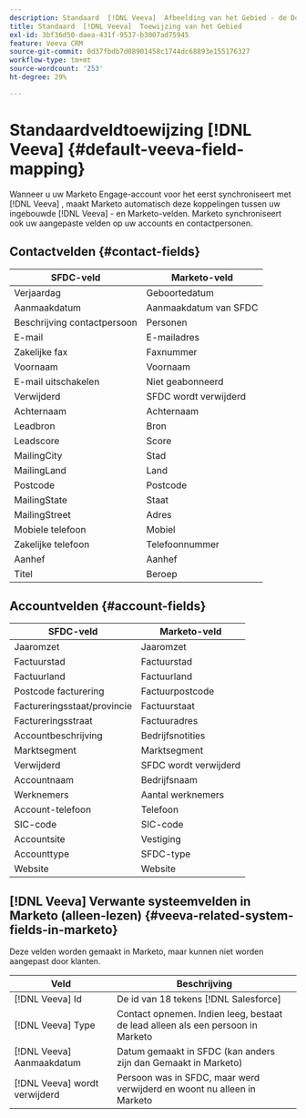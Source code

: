 ```yaml
---
description: Standaard  [!DNL Veeva]  Afbeelding van het Gebied - de Documenten van Marketo - de Documentatie van het Product
title: Standaard  [!DNL Veeva]  Toewijzing van het Gebied
exl-id: 3bf36d50-daea-431f-9537-b3007ad75945
feature: Veeva CRM
source-git-commit: 0d37fbdb7d08901458c1744dc68893e155176327
workflow-type: tm+mt
source-wordcount: '253'
ht-degree: 29%

---
```


# Standaardveldtoewijzing [!DNL Veeva] {#default-veeva-field-mapping}

Wanneer u uw Marketo Engage-account voor het eerst synchroniseert met [!DNL Veeva] , maakt Marketo automatisch deze koppelingen tussen uw ingebouwde [!DNL Veeva] - en Marketo-velden. Marketo synchroniseert ook uw aangepaste velden op uw accounts en contactpersonen.

## Contactvelden {#contact-fields}

<table>
  <colgroup>
    <col/>
    <col/>
  </colgroup>
  <thead>
    <tr>
      <th>SFDC-veld</th>
      <th>Marketo-veld</th>
    </tr>
  </thead>
  <tbody>
    <tr>
      <td>Verjaardag</td>
      <td>Geboortedatum</td>
    </tr>
    <tr>
      <td>Aanmaakdatum</td>
      <td>Aanmaakdatum van SFDC</td>
    </tr>
    <tr>
      <td>Beschrijving contactpersoon</td>
      <td>Personen</td>
    </tr>
    <tr>
      <td>E-mail</td>
      <td>E-mailadres</td>
    </tr>
    <tr>
      <td>Zakelijke fax</td>
      <td>Faxnummer</td>
    </tr>
    <tr>
      <td>Voornaam</td>
      <td>Voornaam</td>
    </tr>
    <tr>
      <td>E-mail uitschakelen</td>
      <td>Niet geabonneerd</td>
    </tr>
    <tr>
      <td>Verwijderd</td>
      <td>SFDC wordt verwijderd</td>
    </tr>
    <tr>
      <td>Achternaam</td>
      <td>Achternaam</td>
    </tr>
    <tr>
      <td>Leadbron</td>
      <td>Bron</td>
    </tr>
    <tr>
      <td>Leadscore</td>
      <td>Score</td>
    </tr>
    <tr>
      <td>MailingCity</td>
      <td>Stad</td>
    </tr>
    <tr>
      <td>MailingLand</td>
      <td>Land</td>
    </tr>
    <tr>
      <td>Postcode</td>
      <td>Postcode</td>
    </tr>
    <tr>
      <td>MailingState</td>
      <td>Staat</td>
    </tr>
    <tr>
      <td>MailingStreet</td>
      <td>Adres</td>
    </tr>
    <tr>
      <td>Mobiele telefoon</td>
      <td>Mobiel</td>
    </tr>
    <tr>
      <td>Zakelijke telefoon</td>
      <td>Telefoonnummer</td>
    </tr>
    <tr>
      <td>Aanhef</td>
      <td>Aanhef</td>
    </tr>
    <tr>
      <td>Titel</td>
      <td>Beroep</td>
    </tr>
  </tbody>
</table>

## Accountvelden {#account-fields}

<table>
  <colgroup>
    <col/>
    <col/>
  </colgroup>
  <thead>
    <tr>
      <th>SFDC-veld</th>
      <th>Marketo-veld</th>
    </tr>
  </thead>
  <tbody>
    <tr>
      <td>Jaaromzet</td>
      <td>Jaaromzet</td>
    </tr>
    <tr>
      <td>Factuurstad</td>
      <td>Factuurstad</td>
    </tr>
    <tr>
      <td>Factuurland</td>
      <td>Factuurland</td>
    </tr>
    <tr>
      <td>Postcode facturering</td>
      <td>Factuurpostcode</td>
    </tr>
    <tr>
      <td>Factureringsstaat/provincie</td>
      <td>Factuurstaat</td>
    </tr>
    <tr>
      <td>Factureringsstraat</td>
      <td>Factuuradres</td>
    </tr>
    <tr>
      <td>Accountbeschrijving</td>
      <td>Bedrijfsnotities</td>
    </tr>
    <tr>
      <td>Marktsegment</td>
      <td>Marktsegment</td>
    </tr>
    <tr>
      <td>Verwijderd</td>
      <td>SFDC wordt verwijderd</td>
    </tr>
    <tr>
      <td>Accountnaam</td>
      <td>Bedrijfsnaam</td>
    </tr>
    <tr>
      <td>Werknemers</td>
      <td>Aantal werknemers</td>
    </tr>
    <tr>
      <td>Account-telefoon</td>
      <td>Telefoon</td>
    </tr>
    <tr>
      <td>SIC-code</td>
      <td>SIC-code</td>
    </tr>
    <tr>
      <td>Accountsite</td>
      <td>Vestiging</td>
    </tr>
    <tr>
      <td>Accounttype</td>
      <td>SFDC-type</td>
    </tr>
    <tr>
      <td>Website</td>
      <td>Website</td>
    </tr>
  </tbody>
</table>

## [!DNL Veeva] Verwante systeemvelden in Marketo (alleen-lezen) {#veeva-related-system-fields-in-marketo}

Deze velden worden gemaakt in Marketo, maar kunnen niet worden aangepast door klanten.

<table>
  <colgroup>
    <col/>
    <col/>
  </colgroup>
  <thead>
    <tr>
      <th>Veld</th>
      <th>Beschrijving</th>
    </tr>
  </thead>
  <tbody>
    <tr>
      <td>[!DNL Veeva] Id</td>
      <td>De id van 18 tekens [!DNL Salesforce]</td>
    </tr>
    <tr>
      <td>[!DNL Veeva] Type</td>
      <td>Contact opnemen. Indien leeg, bestaat de lead alleen als een persoon in Marketo</td>
    </tr>
    <tr>
      <td>[!DNL Veeva] Aanmaakdatum</td>
      <td>Datum gemaakt in SFDC (kan anders zijn dan Gemaakt in Marketo)</td>
    </tr>
    <tr>
      <td>[!DNL Veeva] wordt verwijderd</td>
      <td>Persoon was in SFDC, maar werd verwijderd en woont nu alleen in Marketo</td>
    </tr>
  </tbody>
</table>
